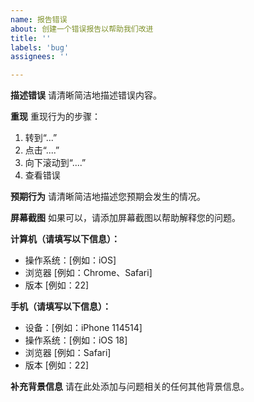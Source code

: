 ```yaml
---
name: 报告错误
about: 创建一个错误报告以帮助我们改进
title: ''
labels: 'bug'
assignees: ''

---
```


**描述错误**
请清晰简洁地描述错误内容。

**重现**
重现行为的步骤：
1. 转到“...”
2. 点击“....”
3. 向下滚动到“....”
4. 查看错误

**预期行为**
请清晰简洁地描述您预期会发生的情况。

**屏幕截图**
如果可以，请添加屏幕截图以帮助解释您的问题。

**计算机（请填写以下信息）：**
- 操作系统：[例如：iOS]
- 浏览器 [例如：Chrome、Safari]
- 版本 [例如：22]

**手机（请填写以下信息）：**
- 设备：[例如：iPhone 114514]
- 操作系统：[例如：iOS 18]
- 浏览器 [例如：Safari]
- 版本 [例如：22]

**补充背景信息**
请在此处添加与问题相关的任何其他背景信息。
